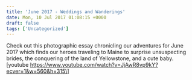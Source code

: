 ```yaml
---
title: 'June 2017 - Weddings and Wanderings'
date: Mon, 10 Jul 2017 01:08:15 +0000
draft: false
tags: ['Uncategorized']
---
```


Check out this photographic essay chronicling our adventures for June 2017 which finds our heroes traveling to Maine to surprise unsuspecting brides, the conquering of the land of Yellowstone, and a cute baby. \[youtube https://www.youtube.com/watch?v=JjAwR8vp9kY?ecver=1&w=560&h=315\]
